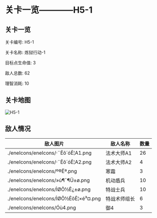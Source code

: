 # 关卡一览————H5-1


## 关卡一览

关卡编号: H5-1

关卡名称: 炼狱行动-1

目标点生命值: 3

敌人总数: 62

理智消耗: 10


## 关卡地图
![H5-1](./oprMap/H5-1.png)

## 敌人情况

| 敌人图片 | 敌人名称 | 数量  |
|---------|-----|-----|
| ./eneIcons/eneIcons/·¨Êõ´óÊ¦A1.png| 法术大师A1  |   26  |
| ./eneIcons/eneIcons/·¨Êõ´óÊ¦A2.png| 法术大师A2  |   4  |
| ./eneIcons/eneIcons/º®Ëª.png| 寒霜  |   3  |
| ./eneIcons/eneIcons/»ú¶¯¶Ü±ø.png| 机动盾兵  |   10  |
| ./eneIcons/eneIcons/ÌØÕ½Ê¿±ø.png| 特战士兵  |   10  |
| ./eneIcons/eneIcons/ÌØÕ½ÊõÊ¦×é³¤.png| 特战术师组长  |   6  |
| ./eneIcons/eneIcons/Óù4.png| 御4  |   3  |
